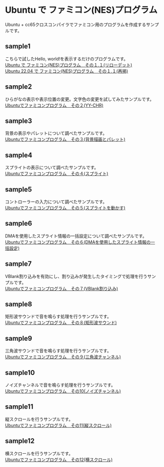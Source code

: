 # Ubuntu で ファミコン(NES)プログラム

Ubuntu + cc65クロスコンパイラでファミコン用のプログラムを作成するサンプルです。


## sample1

こちらで試したHello, world!を表示するだけのプログラムです。  
[Ubuntu で ファミコン(NES)プログラム　その１.１(リローデット)](https://symfoware.blog.fc2.com/blog-entry-1197.html)	  
[Ubuntu 22.04 で ファミコン(NES)プログラム　その１.１(再掲)](https://symfoware.blog.fc2.com/blog-entry-2665.html)	  

## sample2

ひらがなの表示や表示位置の変更。文字色の変更を試してみたサンプルです。  
[Ubuntuでファミコンプログラム　その２(YY-CHR)](https://symfoware.blog.fc2.com/blog-entry-1198.html)	  

## sample3

背景の表示やパレットについて調べたサンプルです。    
[Ubuntuでファミコンプログラム　その３(背景描画とパレット)](https://symfoware.blog.fc2.com/blog-entry-1199.html)	  

## sample4

スプライトの表示について調べたサンプルです。  
[Ubuntuでファミコンプログラム　その４(スプライト)](https://symfoware.blog.fc2.com/blog-entry-1200.html)	  

## sample5

コントローラーの入力について調べたサンプルです。  
[Ubuntuでファミコンプログラム　その５(スプライトを動かす)](https://symfoware.blog.fc2.com/blog-entry-1201.html)	  

## sample6

DMAを使用したスプライト情報の一括設定について調べたサンプルです。  
[Ubuntuでファミコンプログラム　その６(DMAを使用したスプライト情報の一括設定)](https://symfoware.blog.fc2.com/blog-entry-1202.html)	  

## sample7

VBlank割り込みを有効にし、割り込みが発生したタイミングで処理を行うサンプルです。  
[Ubuntuでファミコンプログラム　その７(VBlank割り込み)](https://symfoware.blog.fc2.com/blog-entry-1203.html)	  

## sample8

矩形波サウンドで音を鳴らす処理を行うサンプルです。  
[Ubuntuでファミコンプログラム　その８(矩形波サウンド)](https://symfoware.blog.fc2.com/blog-entry-1204.html)	  

## sample9

三角波サウンドで音を鳴らす処理を行うサンプルです。  
[Ubuntuでファミコンプログラム　その９(三角波チャンネル)](https://symfoware.blog.fc2.com/blog-entry-1205.html)	  

## sample10

ノイズチャンネルで音を鳴らす処理を行うサンプルです。  
[Ubuntuでファミコンプログラム　その10(ノイズチャンネル)](https://symfoware.blog.fc2.com/blog-entry-1206.html)	  

## sample11

縦スクロールを行うサンプルです。  
[Ubuntuでファミコンプログラム　その11(縦スクロール)](https://symfoware.blog.fc2.com/blog-entry-1207.html)	  

## sample12

横スクロールを行うサンプルです。  
[Ubuntuでファミコンプログラム　その12(横スクロール)](https://symfoware.blog.fc2.com/blog-entry-2801.html)	  

